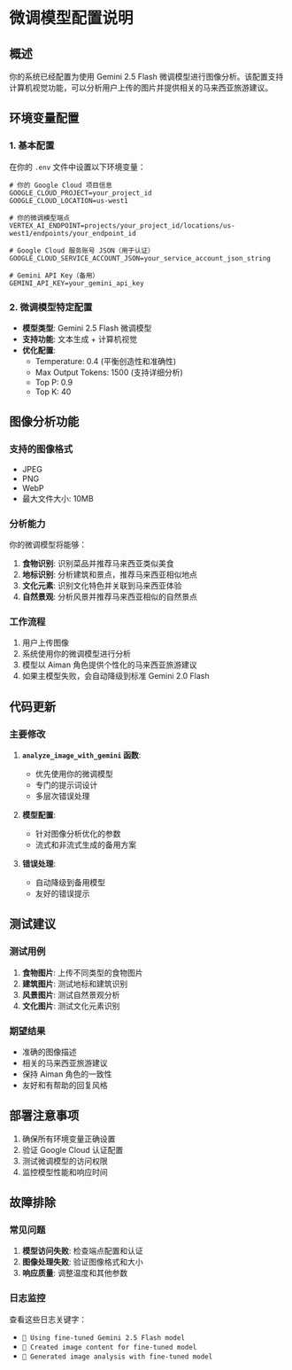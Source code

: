 # 微调模型配置说明

## 概述
你的系统已经配置为使用 Gemini 2.5 Flash 微调模型进行图像分析。该配置支持计算机视觉功能，可以分析用户上传的图片并提供相关的马来西亚旅游建议。

## 环境变量配置

### 1. 基本配置
在你的 `.env` 文件中设置以下环境变量：

```env
# 你的 Google Cloud 项目信息
GOOGLE_CLOUD_PROJECT=your_project_id
GOOGLE_CLOUD_LOCATION=us-west1

# 你的微调模型端点
VERTEX_AI_ENDPOINT=projects/your_project_id/locations/us-west1/endpoints/your_endpoint_id

# Google Cloud 服务账号 JSON（用于认证）
GOOGLE_CLOUD_SERVICE_ACCOUNT_JSON=your_service_account_json_string

# Gemini API Key（备用）
GEMINI_API_KEY=your_gemini_api_key
```

### 2. 微调模型特定配置
- **模型类型**: Gemini 2.5 Flash 微调模型
- **支持功能**: 文本生成 + 计算机视觉
- **优化配置**:
  - Temperature: 0.4 (平衡创造性和准确性)
  - Max Output Tokens: 1500 (支持详细分析)
  - Top P: 0.9
  - Top K: 40

## 图像分析功能

### 支持的图像格式
- JPEG
- PNG
- WebP
- 最大文件大小: 10MB

### 分析能力
你的微调模型将能够：

1. **食物识别**: 识别菜品并推荐马来西亚类似美食
2. **地标识别**: 分析建筑和景点，推荐马来西亚相似地点
3. **文化元素**: 识别文化特色并关联到马来西亚体验
4. **自然景观**: 分析风景并推荐马来西亚相似的自然景点

### 工作流程
1. 用户上传图像
2. 系统使用你的微调模型进行分析
3. 模型以 Aiman 角色提供个性化的马来西亚旅游建议
4. 如果主模型失败，会自动降级到标准 Gemini 2.0 Flash

## 代码更新

### 主要修改
1. **`analyze_image_with_gemini` 函数**: 
   - 优先使用你的微调模型
   - 专门的提示词设计
   - 多层次错误处理

2. **模型配置**:
   - 针对图像分析优化的参数
   - 流式和非流式生成的备用方案

3. **错误处理**:
   - 自动降级到备用模型
   - 友好的错误提示

## 测试建议

### 测试用例
1. **食物图片**: 上传不同类型的食物图片
2. **建筑图片**: 测试地标和建筑识别
3. **风景图片**: 测试自然景观分析
4. **文化图片**: 测试文化元素识别

### 期望结果
- 准确的图像描述
- 相关的马来西亚旅游建议
- 保持 Aiman 角色的一致性
- 友好和有帮助的回复风格

## 部署注意事项

1. 确保所有环境变量正确设置
2. 验证 Google Cloud 认证配置
3. 测试微调模型的访问权限
4. 监控模型性能和响应时间

## 故障排除

### 常见问题
1. **模型访问失败**: 检查端点配置和认证
2. **图像处理失败**: 验证图像格式和大小
3. **响应质量**: 调整温度和其他参数

### 日志监控
查看这些日志关键字：
- `🎯 Using fine-tuned Gemini 2.5 Flash model`
- `📸 Created image content for fine-tuned model`
- `🤖 Generated image analysis with fine-tuned model`